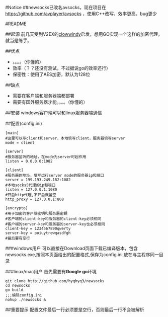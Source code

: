 #Notice
##newsocks已改名avsocks，现在项目在 https://github.com/avplayer/avsocks ，使用C++改写，效率更高，bug更少

#README

##起源
前几天受到V2EX的[clowwindy](http://www.v2ex.com/t/32777)启发，想用GO实现一个这样的加密代理，就当是练手。

##优点
- 。。。。（你懂的）
- 效率（？？还没有测试，不过据说go的效率还行）
- 保密性：使用了AES加密，默认为128位

##缺点
- 需要在客户端和服务器端都部署
- 需要有国外服务器才能。。。。（你懂的）

##安装
windows客户端可以和linux服务器端通信

##配置(config.ini)

	[main]
	#这里可以写client和server，本地填写client，服务器填写server
	mode = client 
	
	[server]
	#服务器监听的地址，在mode为server时起作用
	listen = 0.0.0.0:1082
	
	[client]
	#服务器的地址，填写运行server mode的服务器ip和端口
	server = 199.193.249.182:1082
	#本地socks5代理的ip和端口
	listen = 127.0.0.1:1080
	#开启http代理,不开启就留空
	http_proxy = 127.0.0.1:808
	
	[encrypto]
	#用于加密的客户端密钥和服务器密钥
	#客户端的client-key和服务器的client-key必须相同
	#客户端的server-key和服务器的server-key也必须相同
	client-key = 1234567890qwerty 
	server-key = poiuytrewqasdfgh
	#最后要有空行
	

###windows用户
可以直接在Download页面下载已编译版本，包含newsocks.exe,按照本页面给出的配置格式,保存为config.ini,放在与主程序同一目录


###linux/mac用户
首先需要有**Google go**环境

	git clone http://github.com/hyqhyq3/newsocks
	cd newsocks  
	go build
	;;;编辑config.ini
	nohup ./newsocks &	

##重要提示
配置文件最后一行必须要是空行，否则最后一行不会被解析
